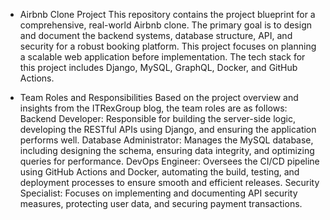 * Airbnb Clone Project
This repository contains the project blueprint for a comprehensive, real-world Airbnb clone. The primary goal is to design and document the backend systems, database structure, API, and security for a robust booking platform. This project focuses on planning a scalable web application before implementation.
The tech stack for this project includes Django, MySQL, GraphQL, Docker, and GitHub Actions.

* Team Roles and Responsibilities
Based on the project overview and insights from the ITRexGroup blog, the team roles are as follows:
Backend Developer: Responsible for building the server-side logic, developing the RESTful APIs using Django, and ensuring the application performs well.
Database Administrator: Manages the MySQL database, including designing the schema, ensuring data integrity, and optimizing queries for performance.
DevOps Engineer: Oversees the CI/CD pipeline using GitHub Actions and Docker, automating the build, testing, and deployment processes to ensure smooth and efficient releases.
Security Specialist: Focuses on implementing and documenting API security measures, protecting user data, and securing payment transactions.


